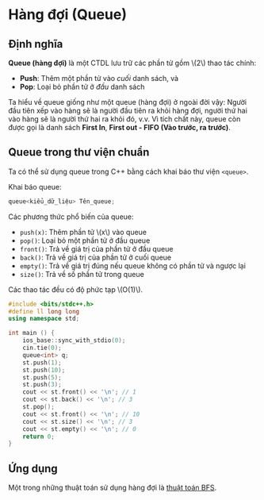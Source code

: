 # Hàng đợi (Queue)

## Định nghĩa

**Queue (hàng đợi)** là một CTDL lưu trữ các phần tử gồm \\(2\\) thao tác chính:

- **Push**: Thêm một phần tử vào *cuối* danh sách, và
- **Pop**: Loại bỏ phần tử ở *đầu* danh sách

Ta hiểu về queue giống như một queue (hàng đợi) ở ngoài đời vậy: Người đầu tiên xếp vào hàng sẽ là người đầu tiên ra khỏi hàng đợi, người thứ hai vào hàng sẽ là người thứ hai ra khỏi đó, v.v. Vì tích chất này, queue còn được gọi là danh sách **First In**, **First out - FIFO (Vào trước, ra trước)**. 

## Queue trong thư viện chuẩn

Ta có thể sử dụng queue trong C++ bằng cách khai báo thư viện `<queue>`.

Khai báo queue:

```C++
queue<kiểu_dữ_liệu> Tên_queue;
```

Các phương thức phổ biến của queue:

- `push(x)`: Thêm phần tử \\(x\\) vào queue
- `pop()`: Loại bỏ một phần tử ở đầu queue
- `front()`: Trả về giá trị của phần tử ở đầu queue
- `back()`: Trả về giá trị của phần tử ở cuối queue
- `empty()`: Trả về giá trị đúng nếu queue không có phần tử và ngược lại
- `size()`: Trả về số phần tử trong queue

Các thao tác đều có độ phức tạp \\(O(1)\\).

```C++
#include <bits/stdc++.h>
#define ll long long
using namespace std;

int main () {
    ios_base::sync_with_stdio(0);
    cin.tie(0);
    queue<int> q;
    st.push(1);
    st.push(10);
    st.push(5);
    st.push(3);
    cout << st.front() << '\n'; // 1
    cout << st.back() << '\n'; // 3
    st.pop();
    cout << st.front() << '\n'; // 10
    cout << st.size() << '\n'; // 3
    cout << st.empty() << '\n'; // 0
    return 0;
}
```

## Ứng dụng

Một trong những thuật toán sử dụng hàng đợi là [thuật toán BFS](../graph-theory/bfs.md).